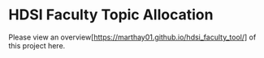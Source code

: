 # HDSI Faculty Topic Allocation

Please view an overview[https://marthay01.github.io/hdsi_faculty_tool/] of this project here.


